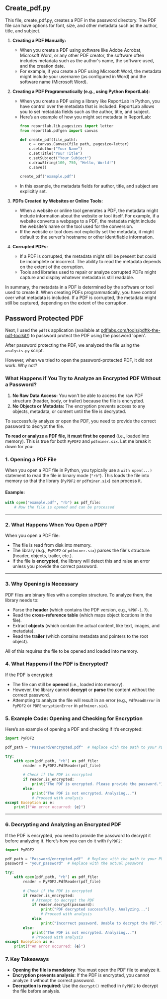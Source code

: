 ## Create_pdf.py
This file, create_pdf.py, creates a PDF in the password directory. The PDF file can have options for font, size, and other metadata such as the author, title, and subject.

1. **Creating a PDF Manually:**
   - When you create a PDF using software like Adobe Acrobat, Microsoft Word, or any other PDF creator, the software often includes metadata such as the author's name, the software used, and the creation date.
   - For example, if you create a PDF using Microsoft Word, the metadata might include your username (as configured in Word) and the software name (Microsoft Word).

2. **Creating a PDF Programmatically (e.g., using Python ReportLab):**
   - When you create a PDF using a library like ReportLab in Python, you have control over the metadata that is included. ReportLab allows you to set metadata fields such as the author, title, and subject.
   - Here’s an example of how you might set metadata in ReportLab:
     ```python
     from reportlab.lib.pagesizes import letter
     from reportlab.pdfgen import canvas

     def create_pdf(file_path):
         c = canvas.Canvas(file_path, pagesize=letter)
         c.setAuthor("Your Name")
         c.setTitle("Your Title")
         c.setSubject("Your Subject")
         c.drawString(100, 750, "Hello, World!")
         c.save()

     create_pdf("example.pdf")
     ```
   - In this example, the metadata fields for author, title, and subject are explicitly set.

3. **PDFs Created by Websites or Online Tools:**
   - When a website or online tool generates a PDF, the metadata might include information about the website or tool itself. For example, if a website converts a webpage to a PDF, the metadata might include the website's name or the tool used for the conversion.
   - If the website or tool does not explicitly set the metadata, it might default to the server's hostname or other identifiable information.

4. **Corrupted PDFs:**
   - If a PDF is corrupted, the metadata might still be present but could be incomplete or incorrect. The ability to read the metadata depends on the extent of the corruption.
   - Tools and libraries used to repair or analyze corrupted PDFs might capture and display whatever metadata is still readable.

In summary, the metadata in a PDF is determined by the software or tool used to create it. When creating PDFs programmatically, you have control over what metadata is included. If a PDF is corrupted, the metadata might still be captured, depending on the extent of the corruption.

## Password Protected PDF

Next, I used the `pdftk` application (available at [pdflabs.com/tools/pdftk-the-pdf-toolkit/](https://www.pdflabs.com/tools/pdftk-the-pdf-toolkit/)) to password protect the PDF using the password 'open'.

After password protecting the PDF, we analyzed the file using the `analysis.py` script.

However, when we tried to open the password-protected PDF, it did not work. Why not?

### What Happens if You Try to Analyze an Encrypted PDF Without a Password?

1. **No Raw Data Access:** You won't be able to access the raw PDF structure (header, body, or trailer) because the file is encrypted.
2. **No Objects or Metadata:** The encryption prevents access to any objects, metadata, or content until the file is decrypted.

To successfully analyze or open the PDF, you need to provide the correct password to decrypt the file.

**To read or analyze a PDF file, it must first be opened** (i.e., loaded into memory). This is true for both `PyPDF2` and `pdfminer.six`. Let me break it down for you:


### 1. **Opening a PDF File**
When you open a PDF file in Python, you typically use a `with open(...)` statement to read the file in binary mode (`"rb"`). This loads the file into memory so that the library (`PyPDF2` or `pdfminer.six`) can process it.

#### Example:
```python
with open("example.pdf", "rb") as pdf_file:
    # Now the file is opened and can be processed
```

---

### 2. **What Happens When You Open a PDF?**
When you open a PDF file:
- The file is read from disk into memory.
- The library (e.g., `PyPDF2` or `pdfminer.six`) parses the file's structure (header, objects, trailer, etc.).
- If the file is **encrypted**, the library will detect this and raise an error unless you provide the correct password.

---

### 3. **Why Opening is Necessary**
PDF files are binary files with a complex structure. To analyze them, the library needs to:
- Parse the **header** (which contains the PDF version, e.g., `%PDF-1.7`).
- Read the **cross-reference table** (which maps object locations in the file).
- Extract **objects** (which contain the actual content, like text, images, and metadata).
- Read the **trailer** (which contains metadata and pointers to the root object).

All of this requires the file to be opened and loaded into memory.

### 4. **What Happens if the PDF is Encrypted?**
If the PDF is encrypted:
- The file can still be **opened** (i.e., loaded into memory).
- However, the library cannot **decrypt** or **parse** the content without the correct password.
- Attempting to analyze the file will result in an error (e.g., `PdfReadError` in `PyPDF2` or `PDFEncryptionError` in `pdfminer.six`).

### 5. **Example Code: Opening and Checking for Encryption**
Here’s an example of opening a PDF and checking if it’s encrypted:

```python
import PyPDF2

pdf_path = "Password/encrypted.pdf"  # Replace with the path to your PDF

try:
    with open(pdf_path, "rb") as pdf_file:
        reader = PyPDF2.PdfReader(pdf_file)
        
        # Check if the PDF is encrypted
        if reader.is_encrypted:
            print("The PDF is encrypted. Please provide the password.")
        else:
            print("The PDF is not encrypted. Analyzing...")
            # Proceed with analysis
except Exception as e:
    print(f"An error occurred: {e}")
```

---

### 6. **Decrypting and Analyzing an Encrypted PDF**
If the PDF is encrypted, you need to provide the password to decrypt it before analyzing it. Here’s how you can do it with `PyPDF2`:

```python
import PyPDF2

pdf_path = "Password/encrypted.pdf"  # Replace with the path to your PDF
password = "your_password"  # Replace with the actual password

try:
    with open(pdf_path, "rb") as pdf_file:
        reader = PyPDF2.PdfReader(pdf_file)
        
        # Check if the PDF is encrypted
        if reader.is_encrypted:
            # Attempt to decrypt the PDF
            if reader.decrypt(password):
                print("PDF decrypted successfully. Analyzing...")
                # Proceed with analysis
            else:
                print("Incorrect password. Unable to decrypt the PDF.")
        else:
            print("The PDF is not encrypted. Analyzing...")
            # Proceed with analysis
except Exception as e:
    print(f"An error occurred: {e}")
```

### 7. **Key Takeaways**
- **Opening the file is mandatory**: You must open the PDF file to analyze it.
- **Encryption prevents analysis**: If the PDF is encrypted, you cannot analyze it without the correct password.
- **Decryption is required**: Use the `decrypt()` method in `PyPDF2` to decrypt the file before analysis.
